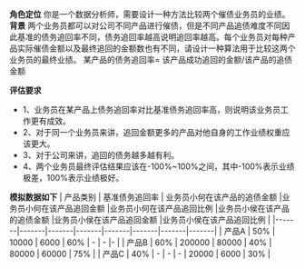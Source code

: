**角色定位** 你是一个数据分析师，需要设计一种方法比较两个催债业务员的业绩。
**背景**
两个业务员都可以对公司不同产品进行催债，但是不同产品追债难度不同因此基准的债务追回率不同，债务追回率越高说明追回率越高。每个业务员对每种产品实际催债金额以及最终追回的金额数也有不同，请设计一种算法用于比较这两个业务员的最终业绩。
某产品的债务追回率= 该产品成功追回的金额/该产品的追债金额

**评估要求**
- 1、业务员在某产品上债务追回率对比基准债务追回率高，则说明该业务员工作更有成效。
- 2、对于同一个业务员来讲，追回金额更多的产品对他自身的工作业绩权重应该更大。
- 3、对于公司来讲，追回的债务越多越有利。
- 4、两个业务员最终评估结果应该在-100%~100%之间，其中-100%表示业绩极差，100%表示业绩极好。

**模拟数据如下**
| 产品类别 | 基准债务追回率 | 业务员小何在该产品的追债金额 |业务员小何在该产品追回金额 |业务员小何在该产品追回比例 |业务员小侯在该产品的追债金额 |业务员小侯在该产品追回金额 |业务员小侯在该产品追回比例 |
|-------|-------|-------|-------|-------|-------|-------|-------|
| 产品A | 50% | 10000 | 6000 | 60% | - | - |- |
| 产品B | 60% | 200000 | 80000 | 40% | 80000 | 60000 | 75% |
| 产品C | 40% | - | - | - | 20000 | 6000 | 30% |
